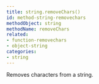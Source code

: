 ```yaml
---
title: string.removeChars()
id: method-string-removechars
methodObject: string
methodName: removeChars
related:
- function-removechars
- object-string
categories:
- string
---
```


Removes characters from a string.
